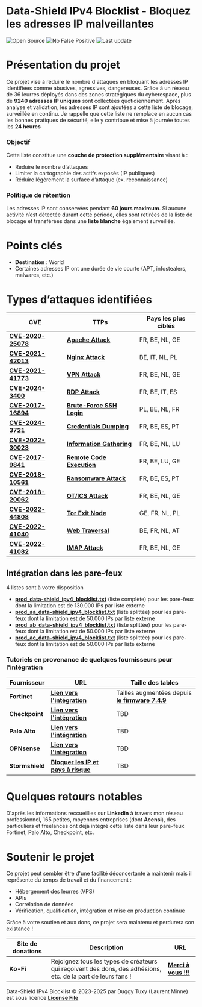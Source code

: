 # Data-Shield IPv4 Blocklist - Bloquez les adresses IP malveillantes

<p align="center">


  ![Open Source](https://img.shields.io/badge/Open%20Source-100%25-brightgreen?style=for-the-badge&logo=opensourceinitiative)
  ![No False Positive](https://img.shields.io/badge/No_False_Positive-100%25-green?style=for-the-badge&logo=cachet)
  ![Last update](https://img.shields.io/github/last-commit/duggytuxy/Intelligence_IPv4_Blocklist?label=Last%20update&color=informational&style=for-the-badge&logo=github)
  </p>

# Présentation du projet

Ce projet vise à réduire le nombre d'attaques en bloquant les adresses IP identifiées comme abusives, agressives, dangereuses. Grâce à un réseau de 36 leurres déployés dans des zones stratégiques du cyberespace, plus de **9240 adresses IP uniques** sont collectées quotidiennement. Après analyse et validation, les adresses IP sont ajoutées à cette liste de blocage, surveillée en continu. Je rappelle que cette liste ne remplace en aucun cas les bonnes pratiques de sécurité, elle y contribue et mise à journée toutes les **24 heures**

### Objectif

Cette liste constitue une **couche de protection supplémentaire** visant à :

- Réduire le nombre d’attaques
- Limiter la cartographie des actifs exposés (IP publiques)
- Réduire légèrement la surface d’attaque (ex. reconnaissance)

### Politique de rétention

Les adresses IP sont conservées pendant **60 jours maximum**. Si aucune activité n’est détectée durant cette période, elles sont retirées de la liste de blocage et transférées dans une **liste blanche** également surveillée.

# Points clés 

- **Destination** : World  
- Certaines adresses IP ont une durée de vie courte (APT, infostealers, malwares, etc.)

# Types d’attaques identifiées

| **CVE** | **TTPs** | **Pays les plus ciblés** |
|---|---|---|
| [**CVE-2020-25078**](https://cti.wazuh.com/vulnerabilities/cves/CVE-2020-25078) | [**Apache Attack**](https://attack.mitre.org/techniques/T1190/) | FR, BE, NL, GE |
| [**CVE-2021-42013**](https://cti.wazuh.com/vulnerabilities/cves/CVE-2021-42013) | [**Nginx Attack**](https://attack.mitre.org/techniques/T1102/) | BE, IT, NL, PL |
| [**CVE-2021-41773**](https://cti.wazuh.com/vulnerabilities/cves/CVE-2021-41773) | [**VPN Attack**](https://attack.mitre.org/techniques/T1133/) | FR, BE, NL, GE |
| [**CVE-2024-3400**](https://cti.wazuh.com/vulnerabilities/cves/CVE-2024-3400) | [**RDP Attack**](https://attack.mitre.org/techniques/T1021/001/) | FR, BE, IT, ES |
| [**CVE-2017-16894**](https://cti.wazuh.com/vulnerabilities/cves/CVE-2017-16894) | [**Brute-Force SSH Login**](https://attack.mitre.org/techniques/T1110/) | PL, BE, NL, FR |
| [**CVE-2024-3721**](https://cti.wazuh.com/vulnerabilities/cves/CVE-2024-3721) | [**Credentials Dumping**](https://attack.mitre.org/techniques/T1003/) | FR, BE, ES, PT |
| [**CVE-2022-30023**](https://cti.wazuh.com/vulnerabilities/cves/CVE-2022-30023) | [**Information Gathering**](https://attack.mitre.org/techniques/T1591/) | FR, BE, NL, LU |
| [**CVE-2017-9841**](https://cti.wazuh.com/vulnerabilities/cves/CVE-2017-9841) | [**Remote Code Execution**](https://attack.mitre.org/techniques/T1210/) | FR, BE, LU, GE |
| [**CVE-2018-10561**](https://cti.wazuh.com/vulnerabilities/cves/CVE-2018-10561) | [**Ransomware Attack**](https://attack.mitre.org/techniques/T1486/) | FR, BE, ES, PT |
| [**CVE-2018-20062**](https://cti.wazuh.com/vulnerabilities/cves/CVE-2018-20062) | [**OT/ICS Attack**](https://attack.mitre.org/techniques/ics/) | FR, BE, NL, GE |
| [**CVE-2022-44808**](https://cti.wazuh.com/vulnerabilities/cves/CVE-2022-44808) | [**Tor Exit Node**](https://attack.mitre.org/software/S0183/) | GE, FR, NL, PL |
| [**CVE-2022-41040**](https://cti.wazuh.com/vulnerabilities/cves/CVE-2022-41040) | [**Web Traversal**](https://capec.mitre.org/data/definitions/139.html) | BE, FR, NL, AT |
| [**CVE-2022-41082**](https://cti.wazuh.com/vulnerabilities/cves/CVE-2022-41082) | [**IMAP Attack**](https://attack.mitre.org/techniques/T1071/003/) | FR, BE, NL, GE |

## Intégration dans les pare-feux

4 listes sont à votre disposition

- [**prod_data-shield_ipv4_blocklist.txt**](https://raw.githubusercontent.com/duggytuxy/Data-Shield_IPv4_Blocklist/refs/heads/main/prod_data-shield_ipv4_blocklist.txt) (liste complète) pour les pare-feux dont la limitation est de 130.000 IPs par liste externe
- [**prod_aa_data-shield_ipv4_blocklist.txt**](https://raw.githubusercontent.com/duggytuxy/Data-Shield_IPv4_Blocklist/refs/heads/main/prod_aa_data-shield_ipv4_blocklist.txt) (liste splittée) pour les pare-feux dont la limitation est de 50.000 IPs par liste externe
- [**prod_ab_data-shield_ipv4_blocklist.txt**](https://raw.githubusercontent.com/duggytuxy/Data-Shield_IPv4_Blocklist/refs/heads/main/prod_ab_data-shield_ipv4_blocklist.txt) (liste splittée) pour les pare-feux dont la limitation est de 50.000 IPs par liste externe
- [**prod_ac_data-shield_ipv4_blocklist.txt**](https://raw.githubusercontent.com/duggytuxy/Data-Shield_IPv4_Blocklist/refs/heads/main/prod_ac_data-shield_ipv4_blocklist.txt) (liste splittée) pour les pare-feux dont la limitation est de 50.000 IPs par liste externe

### Tutoriels en provenance de quelques fournisseurs pour l'intégration

| **Fournisseur** | **URL** | **Taille des tables** |
|---|---|---|
| **Fortinet** | [**Lien vers l'intégration**](https://docs.fortinet.com/document/fortigate/7.4.9/administration-guide/379433/configuring-a-threat-feed#threat-ext) | Tailles augmentées depuis [**le firmware 7.4.9**](https://docs.fortinet.com/document/fortigate/7.4.9/fortios-release-notes/626946/changes-in-table-size)
| **Checkpoint** | [**Lien vers l'intégration**](https://sc1.checkpoint.com/documents/R80.20SP/WebAdminGuides/EN/CP_R80.20SP_Maestro_AdminGuide/Topics-Maestro-AG/IP-Block-Feature.htm) | TBD |
| **Palo Alto** | [**Lien vers l'intégration**](https://docs.paloaltonetworks.com/network-security/security-policy/administration/objects/external-dynamic-lists/configure-the-firewall-to-access-an-external-dynamic-list#configure-the-firewall-to-access-an-external-dynamic-list-panorama) | TBD |
| **OPNsense** | [**Lien vers l'intégration**](https://slash-root.fr/opnsense-block-malicious-ips/) | TBD |
| **Stormshield**| [**Bloquer les IP et pays à risque**](https://www.youtube.com/watch?v=yT2oas7M2UM) | TBD |

# Quelques retours notables

D'après les informations reccueillies sur **Linkedin** à travers mon réseau professionnel, 165 petites, moyennes entreprises (dont **Acensi**), des particuliers et freelances ont déjà intégré cette liste dans leur pare-feux Fortinet, Palo Alto, Checkpoint, etc.

# Soutenir le projet

Ce projet peut sembler être d'une facilité déconcertante à maintenir mais il représente du temps de travail et du financement :

- Hébergement des leurres (VPS)
- APIs
- Corrélation de données
- Vérification, qualification, intégration et mise en production continue

Grâce à votre soutien et aux dons, ce projet sera maintenu et perdurera son existance !

| **Site de donations** | **Description** | **URL** |
|---|---|---|
| **Ko-Fi** | Rejoignez tous les types de créateurs qui reçoivent des dons, des adhésions, etc. de la part de leurs fans ! | [**Merci à vous !!!**](https://ko-fi.com/laurentmduggytuxy) |

Data-Shield IPv4 Blocklist © 2023-2025 par Duggy Tuxy (Laurent Minne) est sous licence [**License File**](/LICENSE)
